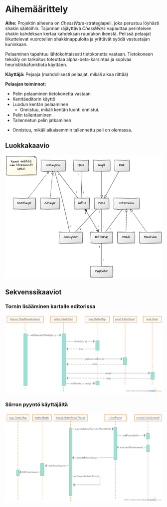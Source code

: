 # Aihemäärittely



**Aihe:** Projektin aiheena on *ChessWars*-strategiapeli, joka perustuu löyhästi shakin säätöihin.
Tajunnan räjäyttävä *ChessWars* vapauttaa perinteisen shakin kahdeksan kertaa kahdeksan ruudukon ikeestä.
Pelissä pelaajat liikuttelevat vuorotellen shakkinappuloita ja yrittävät syödä vastustajan kuninkaan.

Pelaaminen tapahtuu lähtökohtaisesti tietokonetta vastaan. Tietokoneen tekoäly on tarkoitus toteuttaa alpha-beta-karsintaa ja sopivaa heuristiikkafunktiota käyttäen.

**Käyttäjä:** Pejaaja (mahdollisesti pelaajat, mikäli aikaa riittää)

**Pelaajan toiminnot:**

- Pelin pelaaminen tietokonetta vastaan
- Kenttäeditorin käyttö
- Luodun kentän pelaaminen
  * Onnistuu, mikäli kentän luonti onnistui.
- Pelin tallentaminen
- Tallennetun pelin jatkaminen
 * Onnistuu, mikäli aikaisemmin tallennettu peli on olemassa.
 
## Luokkakaavio

![Luokkakaavio](/dokumentaatio/chesswarsClassDiagram2.png "Luokkakaavio")


## Sekvenssikaaviot

### Tornin lisääminen kartalle editorissa
 
 ![Sekvenssikaavio nappulan lisäämisestä](/dokumentaatio/Adding_selected_piece_to_map_sequence_diagram.png "Sekvenssikaavio nappulan lisäämisestä")

### Siirron pyyntö käyttäjältä

 ![Sekvenssikaavio käyttäjän siirron pyynnöstä](/dokumentaatio/User_doing_a_move_during_the_battle_sequence_diagram.png "Sekvenssikaavio käyttäjän siirron pyynnöstä")
